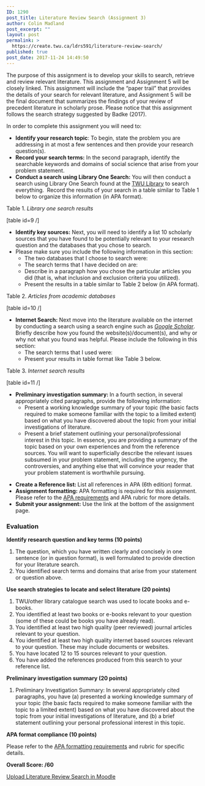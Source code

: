 ```yaml
---
ID: 1290
post_title: Literature Review Search (Assignment 3)
author: Colin Madland
post_excerpt: ""
layout: post
permalink: >
  https://create.twu.ca/ldrs591/literature-review-search/
published: true
post_date: 2017-11-24 14:49:50
---
```

The purpose of this assignment is to develop your skills to search, retrieve and review relevant literature. This assignment and Assignment 5 will be closely linked. This assignment will include the “paper trail” that provides the details of your search for relevant literature, and Assignment 5 will be the final document that summarizes the findings of your review of precedent literature in scholarly prose. Please notice that this assignment follows the search strategy suggested by Badke (2017).

In order to complete this assignment you will need to:

<ul>
    <li><strong>Identify your research topic</strong>: To begin, state the problem you are addressing in at most a few sentences and then provide your research question(s).</li>
    <li><strong>Record your search terms:</strong> In the second paragraph, identify the searchable keywords and domains of social science that arise from your problem statement.</li>
    <li><strong>Conduct a search using Library One Search:</strong> You will then conduct a search using Library One Search found at the <a href="https://www.twu.ca/library">TWU Library</a> to search everything.  Record the results of your search in a table similar to Table 1 below to organize this information (in APA format).</li>
</ul>

Table 1. <em>Library one search results</em>

[table id=9 /]

<ul>
    <li><strong>Identify key sources:</strong> Next, you will need to identify a list 10 scholarly sources that you have found to be potentially relevant to your research question and the databases that you chose to search.</li>
    <li>Please make sure you include the following information in this section:
<ul>
    <li>The two databases that I choose to search were:</li>
    <li>The search terms that I have decided on are:</li>
    <li>Describe in a paragraph how you chose the particular articles you did (that is, what inclusion and exclusion criteria you utilized).</li>
    <li>Present the results in a table similar to Table 2 below (in APA format).</li>
</ul>
</li>
</ul>

Table 2. <em>Articles from academic databases</em>

[table id=10 /]

<ul>
    <li><strong>Internet Search:</strong> Next move into the literature available on the internet by conducting a search using a search engine such as <a href="https://scholar.google.ca/"><em>Google Scholar</em></a>. Briefly describe how you found the website(s)/document(s), and why or why not what you found was helpful. Please include the following in this section:
<ul>
    <li>The search terms that I used were:</li>
    <li>Present your results in table format like Table 3 below.</li>
</ul>
</li>
</ul>

Table 3. <em>Internet search results</em>

[table id=11 /]

<ul>
    <li><b>Preliminary investigation summary: </b>In a fourth section, in several appropriately cited paragraphs, provide the following information:
<ul>
    <li>Present a working knowledge summary of your topic (the basic facts required to make someone familiar with the topic to a limited extent) based on what you have discovered about the topic from your initial investigations of literature.</li>
    <li>Present a brief statement outlining your personal/professional interest in this topic. In essence, you are providing a summary of the topic based on your own experiences and from the reference sources. You will want to superficially describe the relevant issues subsumed in your problem statement, including the urgency, the controversies, and anything else that will convince your reader that your problem statement is worthwhile pursuing.</li>
</ul>
</li>
</ul>

<ul>
    <li><strong>Create a Reference list: </strong>List all references in APA (6th edition) format.</li>
    <li><strong>Assignment formatting:</strong> APA formatting is required for this assignment. Please refer to the <a href="https://create.twu.ca/ldrs591/apa-formatting-requirements/">APA requirements</a> and APA rubric for more details.</li>
    <li><strong>Submit your assignment:</strong> Use the link at the bottom of the assignment page.</li>
</ul>

<h3>Evaluation</h3>

<strong>Identify research question and key terms (10 points)</strong>

<ol>
    <li>The question, which you have written clearly and concisely in one sentence (or in question format), is well formulated to provide direction for your literature search.</li>
    <li>You identified search terms and domains that arise from your statement or question above.</li>
</ol>

<strong>Use search strategies to locate and select literature (20 points)</strong>

<ol>
    <li>TWU/other library catalogue search was used to locate books and e-books.</li>
    <li>You identified at least two books or e-books relevant to your question (some of these could be books you have already read).</li>
    <li>You identified at least two high quality (peer reviewed) journal articles relevant to your question.</li>
    <li>You identified at least two high quality internet based sources relevant to your question. These may include documents or websites.</li>
    <li>You have located 12 to 15 sources relevant to your question.</li>
    <li>You have added the references produced from this search to your reference list.</li>
</ol>

<strong>Preliminary investigation summary (20 points)</strong>

<ol>
    <li>Preliminary Investigation Summary: In several appropriately cited paragraphs, you have (a) presented a working knowledge summary of your topic (the basic facts required to make someone familiar with the topic to a limited extent) based on what you have discovered about the topic from your initial investigations of literature, and (b) a brief statement outlining your personal professional interest in this topic.</li>
</ol>

<strong>APA format compliance (10 points)</strong>

Please refer to the <a href="https://create.twu.ca/ldrs591/apa-formatting-requirements/">APA formatting requirements</a> and rubric for specific details.

<strong>Overall Score: /60</strong>

<!--themify_builder_static--><a href="https://learn.twu.ca/mod/assign/view.php?id=47834"> Upload Literature Review Search in Moodle</a><!--/themify_builder_static-->